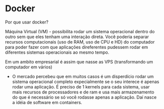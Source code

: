 # Docker

Por que usar docker? 

Máquina Virtual (VM) - possibilita rodar um sistema operacional dentro do outro sem que eles tenham uma interação direta. Você poderia separar recursos computacionais (uso de RAM, uso de CPU e HD) do computador para poder fazer com que aplicações direferentes pudessem rodar em diferentes sistemas operacionais ao mesmo tempo.

Em um ambito empresarial é assim que nasse as VPS (transformando um computador em vários)

- O mercado percebeu que em muitos casos é um disperdício rodar um sistema operacional completo expecialmente se o seu interece é apenas rodar uma aplicação. É preciso de 1 kernels para cada sistema, usar mais recursos de processadores e de ram e usa mais armazenamento do que é necessário se só você rodasse apenas a aplicação. Daí nasce a idéia de software em containers.
